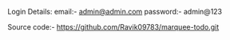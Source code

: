 Login Details:
email:- admin@admin.com
password:- admin@123

Source code:- https://github.com/Ravik09783/marquee-todo.git